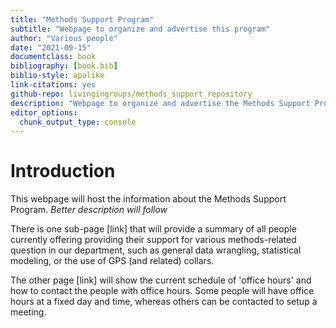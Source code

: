 ```yaml
---
title: "Methods Support Program"
subtitle: "Webpage to organize and advertise this program"
author: "Various people"
date: "2021-09-15"
documentclass: book
bibliography: [book.bib]
biblio-style: apalike
link-citations: yes
github-repo: livingingroups/methods_support_repository
description: "Webpage to organize and advertise the Methods Support Program at the EAS department/MPI-AB"
editor_options: 
  chunk_output_type: console
---
```







# Introduction
This webpage will host the information about the Methods Support Program. *Better description will follow*

There is one sub-page [link] that will provide a summary of all people currently offering providing their support for various methods-related question in our department, such as general data wrangling, statistical modeling, or the use of GPS (and related) collars.

The other page [link] will show the current schedule of 'office hours' and how to contact the people with office hours. Some people will have office hours at a fixed day and time, whereas others can be contacted to setup a meeting.


